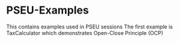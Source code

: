 # PSEU-Examples
This contains examples used in PSEU sessions
The first example is TaxCalculator which demonstrates Open-Close Principle (OCP)
